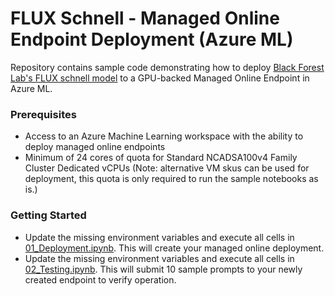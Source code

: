 # FLUX Schnell - Managed Online Endpoint Deployment (Azure ML)

Repository contains sample code demonstrating how to deploy [Black Forest Lab's FLUX schnell model](https://huggingface.co/black-forest-labs/FLUX.1-schnell) to a GPU-backed Managed Online Endpoint in Azure ML.

### Prerequisites
- Access to an Azure Machine Learning workspace with the ability to deploy managed online endpoints
- Minimum of 24 cores of quota for Standard NCADSA100v4 Family Cluster Dedicated vCPUs (Note: alternative VM skus can be used for deployment, this quota is only required to run the sample notebooks as is.)

### Getting Started
- Update the missing environment variables and execute all cells in [01_Deployment.ipynb](./01_Deployment.ipynb). This will create your managed online deployment.
- Update the missing environment variables and execute all cells in [02_Testing.ipynb](./02_Testing.ipynb). This will submit 10 sample prompts to your newly created endpoint to verify operation.
